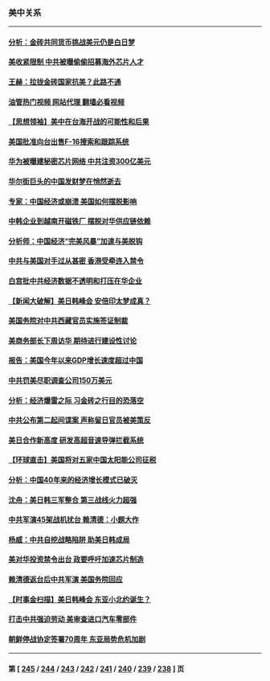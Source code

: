 ### 美中关系
---
#### [分析：金砖共同货币挑战美元仍是白日梦](../../pages/nf1412576/n14060563.md?08250445) 
#### [美收紧限制 中共被曝偷偷招募海外芯片人才](../../pages/nf1412576/n14060258.md?08250445) 
#### [王赫：拉拢金砖国家抗美？此路不通](../../pages/nf1412576/n14059944.md?08250445) 
#### [油管热门视频 网站代理 翻墙必看视频](http://138.2.39.72:81/youtube.html?epic-marker?08250445)
#### [【思想领袖】美中在台海开战的可能性和后果](../../pages/nf1412576/n14045671.md?08250445) 
#### [美国批准向台出售F-16搜索和跟踪系统](../../pages/nf1412576/n14059781.md?08250445) 
#### [华为被曝建秘密芯片网络 中共注资300亿美元](../../pages/nf1412576/n14059542.md?08250445) 
#### [华尔街巨头的中国发财梦在悄然逝去](../../pages/nf1412576/n14059247.md?08250445) 
#### [专家：中国经济或崩溃 美国如何摆脱影响](../../pages/nf1412576/n14059150.md?08250445) 
#### [中韩企业到越南开磁铁厂 摆脱对华供应链依赖](../../pages/nf1412576/n14059037.md?08250445) 
#### [分析师：中国经济“完美风暴”加速与美脱钩](../../pages/nf1412576/n14059065.md?08250445) 
#### [中共与美国对手过从甚密 香港受牵连入禁令](../../pages/nf1412576/n14058592.md?08250445) 
#### [白宫批中共经济数据不透明和打压在华企业](../../pages/nf1412576/n14059035.md?08250445) 
#### [【新闻大破解】美日韩峰会 安倍印太梦成真？](../../pages/nf1412576/n14058924.md?08250445) 
#### [美国务院对中共西藏官员实施签证制裁](../../pages/nf1412576/n14058961.md?08250445) 
#### [美商务部长下周访华 期待进行建设性讨论](../../pages/nf1412576/n14058858.md?08250445) 
#### [报告：美国今年以来GDP增长速度超过中国](../../pages/nf1412576/n14058394.md?08250445) 
#### [中共罚美尽职调查公司150万美元](../../pages/nf1412576/n14058343.md?08250445) 
#### [分析：经济爆雷之际 习金砖之行目的恐落空](../../pages/nf1412576/n14058227.md?08250445) 
#### [中共公布第二起间谍案 声称留日官员被美策反](../../pages/nf1412576/n14058134.md?08250445) 
#### [美日合作新高度 研发高超音速导弹拦截系统](../../pages/nf1412576/n14057962.md?08250445) 
#### [【环球直击】美国将对五家中国太阳能公司征税](../../pages/nf1412576/n14057080.md?08250445) 
#### [分析：中国40年来的经济增长模式已破灭](../../pages/nf1412576/n14057952.md?08250445) 
#### [沈舟：美日韩三军整合 第三战线火力超强](../../pages/nf1412576/n14057779.md?08250445) 
#### [中共军演45架战机扰台 赖清德：小题大作](../../pages/nf1412576/n14057440.md?08250445) 
#### [杨威：中共自挖战略陷阱 助美日韩成局](../../pages/nf1412576/n14057265.md?08250445) 
#### [美对华投资禁令出台 政要呼吁加速芯片制造](../../pages/nf1412576/n14054064.md?08250445) 
#### [赖清德返台后中共军演 美国务院回应](../../pages/nf1412576/n14057257.md?08250445) 
#### [【时事金扫描】美日韩峰会 东亚小北约诞生？](../../pages/nf1412576/n14057176.md?08250445) 
#### [打击中共强迫劳动 美审查进口汽车零部件](../../pages/nf1412576/n14057189.md?08250445) 
#### [朝鲜停战协定签署70周年 东亚局势危机加剧](../../pages/nf1412576/n14057002.md?08250445) 

---
#### 第 [ [245](./245.md?08250445) / [244](./244.md?08250445) / [243](./243.md?08250445) / [242](./242.md?08250445) / [241](./241.md?08250445) / [240](./240.md?08250445) / [239](./239.md?08250445) / [238](./238.md?08250445) ] 页
